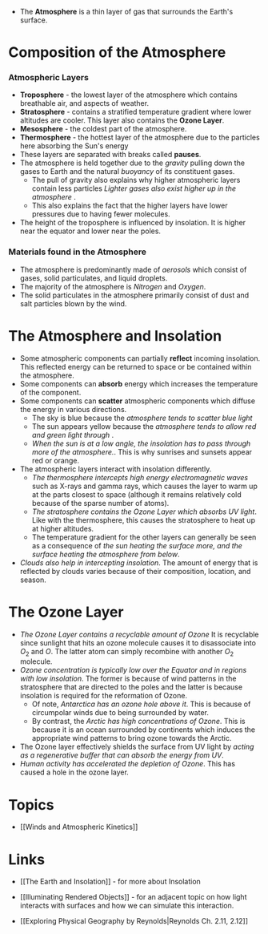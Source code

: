 * The **Atmosphere** is a thin layer of gas that surrounds the Earth's surface.
# Composition of the Atmosphere
### Atmospheric Layers
* **Troposphere** - the lowest layer of the atmosphere which contains breathable air, and aspects of weather. 
* **Stratosphere** - contains a stratified temperature gradient where lower altitudes are cooler. This layer also contains the **Ozone Layer**.
* **Mesosphere**  - the coldest part of the atmosphere. 
* **Thermosphere** - the hottest layer of the atmosphere due to the particles here absorbing the Sun's energy
* These layers are separated with breaks called **pauses**.
* The atmosphere is held together due to the *gravity* pulling down the gases to Earth and the natural *buoyancy* of its constituent gases. 
	* The pull of gravity also explains why higher atmospheric layers contain less particles  *Lighter gases also exist higher up in the atmosphere* .
	* This also explains the fact that the higher layers have lower pressures due to having fewer molecules.
* The height of the troposphere is influenced by insolation. It is higher near the equator and lower near the poles.
### Materials found in the Atmosphere
* The atmosphere is predominantly made of *aerosols* which consist of gases, solid particulates, and liquid droplets.
* The majority of the atmosphere is *Nitrogen* and *Oxygen*.
* The solid particulates in the atmosphere primarily consist of dust and salt particles blown by the wind. 
# The Atmosphere and Insolation
* Some atmospheric components can partially **reflect** incoming insolation. This reflected energy can be returned to space or be contained within the atmosphere.
* Some components can **absorb** energy which increases the temperature of the component. 
* Some components can **scatter** atmospheric components which diffuse the energy in various directions. 
	* The sky is blue because the *atmosphere tends to scatter blue light*
	* The sun appears yellow because the *atmosphere tends to allow red and green light through* .
	* *When the sun is at a low angle, the insolation has to pass through more of the atmosphere.*. This is why sunrises and sunsets appear red or orange. 
* The atmospheric layers interact with insolation differently.
	* *The thermosphere intercepts high energy electromagnetic waves* such as X-rays and gamma rays, which causes the layer to warm up at the parts closest to space (although it remains relatively cold because of the sparse number of atoms).
	* *The stratosphere contains the Ozone Layer which absorbs UV light*. Like with the thermosphere, this causes the stratosphere to heat up at higher altitudes.
	* The temperature gradient for the other layers can generally be seen as a consequence of *the sun heating the surface more, and the surface heating the atmosphere from below*.
* *Clouds also help in intercepting insolation*. The amount of energy that is reflected by clouds varies because of their composition, location, and season.
# The Ozone Layer
* *The Ozone Layer contains a recyclable amount of Ozone* It is recyclable since sunlight that hits an ozone molecule causes it to disassociate into $O_2$ and $O$. The latter atom can simply recombine with another $O_2$ molecule. 
* *Ozone concentration is typically low over the Equator and in regions with low insolation*. The former is because of wind patterns in the stratosphere that are directed to the poles and the latter is because insolation is required for the reformation of Ozone.
	* Of note, *Antarctica has an ozone hole above it*. This is because of circumpolar winds due to being surrounded by water.
	* By contrast, the *Arctic has high concentrations of Ozone*. This is because it is an ocean surrounded by continents which induces the appropriate wind patterns to bring ozone towards the Arctic.
* The Ozone layer effectively shields the surface from UV light by *acting as a regenerative buffer that can absorb the energy from UV*. 
* *Human activity has accelerated the depletion of Ozone*. This has caused a hole in the ozone layer.
# Topics
* [[Winds and Atmospheric Kinetics]]

# Links
* [[The Earth and Insolation]] - for more about Insolation
* [[Illuminating Rendered Objects]] - for an adjacent topic on how light interacts with surfaces and how we can simulate this interaction.

* [[Exploring Physical Geography by Reynolds|Reynolds Ch. 2.11, 2.12]]
